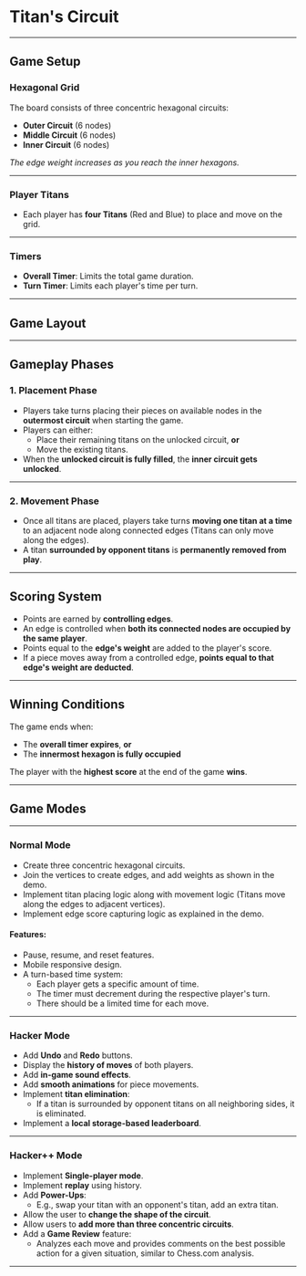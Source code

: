 #  Titan's Circuit

---

##  Game Setup

###  Hexagonal Grid

The board consists of three concentric hexagonal circuits:

- **Outer Circuit** (6 nodes)  
- **Middle Circuit** (6 nodes)  
- **Inner Circuit** (6 nodes)  

 *The edge weight increases as you reach the inner hexagons.*

---

###  Player Titans

- Each player has **four Titans** (Red and Blue) to place and move on the grid.

---

###  Timers

- **Overall Timer**: Limits the total game duration.  
- **Turn Timer**: Limits each player's time per turn.

---

##  Game Layout

---

##  Gameplay Phases

### 1. **Placement Phase**

- Players take turns placing their pieces on available nodes in the **outermost circuit** when starting the game.  
- Players can either:
  - Place their remaining titans on the unlocked circuit, **or**
  - Move the existing titans.  
- When the **unlocked circuit is fully filled**, the **inner circuit gets unlocked**.

---

### 2. **Movement Phase**

- Once all titans are placed, players take turns **moving one titan at a time** to an adjacent node along connected edges (Titans can only move along the edges).  
- A titan **surrounded by opponent titans** is **permanently removed from play**.

---

##  Scoring System

- Points are earned by **controlling edges**.  
- An edge is controlled when **both its connected nodes are occupied by the same player**.  
- Points equal to the **edge's weight** are added to the player's score.  
- If a piece moves away from a controlled edge, **points equal to that edge's weight are deducted**.

---

##  Winning Conditions

The game ends when:

- The **overall timer expires**, **or**
- The **innermost hexagon is fully occupied**

 The player with the **highest score** at the end of the game **wins**.

---

##  Game Modes

---

###  **Normal Mode**

- Create three concentric hexagonal circuits.  
- Join the vertices to create edges, and add weights as shown in the demo.  
- Implement titan placing logic along with movement logic (Titans move along the edges to adjacent vertices).  
- Implement edge score capturing logic as explained in the demo.

#### Features:

- Pause, resume, and reset features.  
- Mobile responsive design.  
- A turn-based time system:
  - Each player gets a specific amount of time.  
  - The timer must decrement during the respective player's turn.  
  - There should be a limited time for each move.

---

###  **Hacker Mode**

- Add **Undo** and **Redo** buttons.  
- Display the **history of moves** of both players.  
- Add **in-game sound effects**.  
- Add **smooth animations** for piece movements.  
- Implement **titan elimination**:
  - If a titan is surrounded by opponent titans on all neighboring sides, it is eliminated.  
- Implement a **local storage-based leaderboard**.

---

###  **Hacker++ Mode**

- Implement **Single-player mode**.  
- Implement **replay** using history.  
- Add **Power-Ups**:
  - E.g., swap your titan with an opponent's titan, add an extra titan.  
- Allow the user to **change the shape of the circuit**.  
- Allow users to **add more than three concentric circuits**.  
- Add a **Game Review** feature:
  - Analyzes each move and provides comments on the best possible action for a given situation, similar to Chess.com analysis.

---
